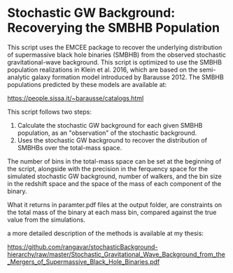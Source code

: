# Stochastic GW Background: Recoverying the SMBHB Population

This script uses the EMCEE package to recover the underlying distribution of supermassive black hole binaries (SMBHB) from the observed stochastic gravitational-wave background. This script is optimized to use the SMBHB population realizations in Klein et al. 2016, which are based on the semi-analytic galaxy formation model introduced by Barausse 2012. The SMBHB populations predicted by these models are available at: 

https://people.sissa.it/~barausse/catalogs.html


This script follows two steps: 
1) Calculate the stochastic GW background for each given SMBHB population, as an "observation" of the stochastic background. 
2) Uses the stochastic GW background to recover the distribution of SMBHBs over the total-mass space. 

The number of bins in the total-mass space can be set at the beginning of the script, alongside with the precision in the ferquency space for the simulated stochastic GW background, number of walkers, and the bin size in the redshift space and the space of the mass of each component of the binary.

What it returns in paramter.pdf files at the output folder, are constraints on the total mass of the binary at each mass bin, compared against the true value from the simulations.

a more detailed description of the methods is available at my thesis: 

https://github.com/rangavar/stochasticBackground-hierarchy/raw/master/Stochastic_Gravitational_Wave_Background_from_the_Mergers_of_Supermassive_Black_Hole_Binaries.pdf
